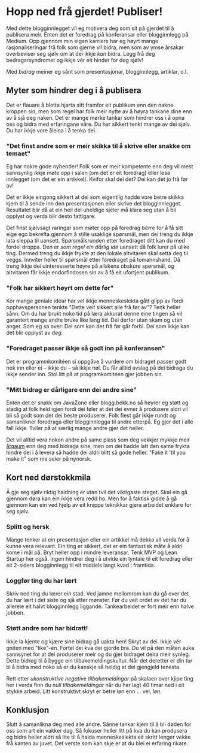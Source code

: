 # Hopp ned frå gjerdet! Publiser!

Med dette blogginnlegget vil eg motivera deg som sit på gjerdet til å publisera meir. Enten det er foredrag på konferansar eller blogginnlegg på Medium. Opp gjennom min eigen karriere har eg høyrt mange rasjonaliseringar frå folk som gjerne _vil_ bidra, men som av ymse årsakar overbeviser seg sjølv om at dei ikkje _kan_ bidra. Legg frå deg bedragarsyndromet og ikkje vér eit hinder for deg sjølv!

Med _bidrag_ meiner eg sånt som presentasjonar, blogginnlegg, artiklar, o.l.


## Myter som hindrer deg i å publisera

Det er flauare å blotta hjarta sitt framfor eit publikum enn den nakne kroppen sin, men som regel har folk meir nytte av å høyra tankane dine enn av å sjå deg naken. Det er mange mørke tankar som hindrer oss i å opna oss og bidra med erfaringane våre. Du har sikkert tenkt mange av dei sjølv. Du har ikkje vore åleina i å tenka dei.


### "Det finst andre som er meir skikka til å skrive eller snakke om temaet"

Eg har nokre gode nyhender! Folk som er meir kompetente enn deg vil mest sannsynlig ikkje møte opp i salen (om det er eit foredrag) eller lesa innlegget (om det er ein artikkel). Kvifor skal dei det? Dei kan det jo frå før av!

Det er ikkje eingong sikkert at dei som eigentlig hadde vore betre skikka kjem til å sende inn den presentasjonen eller skrive det blogginnlegget. Resultatet blir då at ein heil del uheldige sjeler må klara seg utan å bli opplyst og verda blir desto fattigare.

Det finst sjølvsagt raringar som møter opp på foredrag berre for å få sitt eige ego bekrefta gjennom å stille usaklige spørsmål, men dei treng du ikkje lata sleppa til uansett. Spørsmålsrunden etter foredraget ditt kan du med fordel droppa. Den er _som regel ein dårlig idé_ uansett då folk lurer på ulike ting. Dermed treng du ikkje frykte at den lokale altvitaren skal setta deg til veggs. Innviter heller til spørsmål etter foredraget på tomannshand. Då treng ikkje dei uinteresserte høyre på allskens obskure spørsmål, og altvitaren får ikkje endorfindosen sin av å få eit ufortjent publikum.


### "Folk har sikkert høyrt om dette før"

Kor mange geniale idéar har vel ikkje menneskeslekta gått glipp av fordi opphavspersonen tenkte "Dette veit sikkert alle frå før av"? Tenk heller sånn: Om du har brukt noko tid på læra akkurat denne eine tingen så vil garantert mange andre bruke like lang tid. Del derfor utan skam og utan anger. Som eg sa over: Dei som kan det frå før går forbi. Dei som ikkje kan det blir opplyst av _deg_.


### "Foredraget passer ikkje så godt inn på konferansen"

Det er programmkomitéen si oppgåve å vurdere om bidraget passer godt nok inn eller ei – ikkje du – så ikkje nøl. Du får alltid avslag på dei bidraga du ikkje sender inn. Stol litt på at programkomitéen gjer jobben sin.


### "Mitt bidrag er dårligare enn dei andre sine"

Enten det er snakk om JavaZone eller blogg.bekk.no så høyrer eg støtt og stadig at folk held igjen fordi dei føler at det dei evner å produsere aldri vil bli så godt som det dei beste produserer. Folk flest går ikkje rundt og samanlikner foredraga eller blogginnlegga til andre etterpå. Eg gjer det i alle fall ikkje. Tviler på at særlig mange andre gjer det heller.

Det vil alltid vera nokon andre på same plass som deg vekkjer mykkje meir [åtgaum](https://ordbok.uib.no/perl/ordbok.cgi?OPP=%C3%A5tgaum&nynorsk=+&ordbok=begge) enn deg med bidraga sine, men om dei hadde latt den same frykta hindre dei i å levera så hadde dei aldri blitt så gode heller. "Fake it 'til you make it" som me seier på nynorsk.


## Kort ned dørstokkmila

Å gje seg sjølv riktig haldning er utan tvil det viktigaste steget. Skal ein gå gjennom døra kan ein ikkje vera redd ho. Men for å faktisk gidde å gå gjennom kan ein ved hjelp av eit knippe teknikkar gjera arbeidet enklare for seg sjølv.


### Splitt og hersk

Mange tenker at ein presentasjon eller ein artikkel må dekka all verda for å kunne vera relevant. Ein ting er sikkert, det er ein fantastisk måte å aldri kome i mål på. Bryt heller opp i mindre leveransar. Tenk MVP og Lean Startup her også. Ingen hindrer deg i å utvide ein lyntale til eit foredrag eller eit 2-siders blogginnlegg til eit middels langt kvad i framtida.


### Loggfør ting du har lært

Skriv ned ting du lærer ein stad. Ved jamne mellomrom kan du gå over det du har lært i det siste og sjå etter mønster. Før du veit ordet av det har du allereie eit halvt blogginnlegg liggande. Tankearbeidet er fort meir enn halve jobben.


### Støtt andre som har bidratt!

Ikkje la kjente og kjære sine bidrag gå uakta hen! Skryt av dei. Ikkje vér gniten med "like"-en. Fortel dei kva dei gjorde bra. Du vil på den måten auka sannsynet for at dei produserer meir og du gjer bidraget deira meir synleg. Dette bidreg til å bygge ein tilbakemeldingskultur. Når det deretter er din tur til å bidra med noko så er du kanskje så heldig at dei gjengjeld tenesta.

Rett etter _ukonstruktive negative tilbakemeldingar_ på skalaen over kjipe ting her i verda finn du _null tilbakemeldingar_ når du har lagt 40 timar ned i eit stykke arbeid. Litt konstruktivt skryt er betre løn enn ... vel, _løn_.


## Konklusjon

Slutt å samanlikna deg med alle andre. Sånne tankar kjem til å bli døden for oss som art ein vakker dag. Så fokuser heller litt på kva du kan produsera og bidra heller aldri så lite til å halda menneskeslekta eit skritt lenger vekke frå kanten av juvet. Det verste som kan skje er at du blei ei erfaring rikare.
